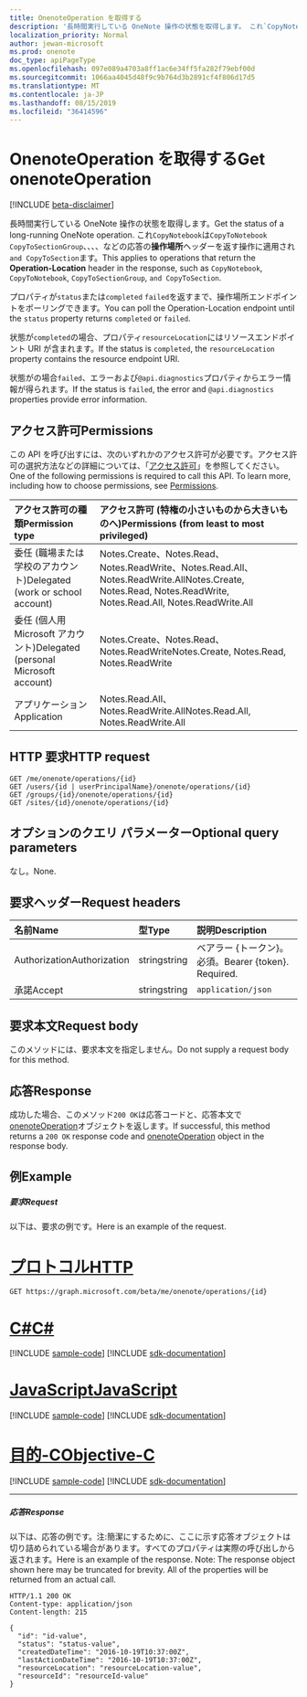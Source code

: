 ```yaml
---
title: OnenoteOperation を取得する
description: '長時間実行している OneNote 操作の状態を取得します。 これ`CopyNotebook`は`CopyToNotebook` `CopyToSectionGroup`、、、、などの応答の**操作場所**ヘッダーを返す操作に適用され`and CopyToSection`ます。   '
localization_priority: Normal
author: jewan-microsoft
ms.prod: onenote
doc_type: apiPageType
ms.openlocfilehash: 097e089a4703a8ff1ac6e34ff5fa282f79ebf00d
ms.sourcegitcommit: 1066aa4045d48f9c9b764d3b2891cf4f806d17d5
ms.translationtype: MT
ms.contentlocale: ja-JP
ms.lasthandoff: 08/15/2019
ms.locfileid: "36414596"
---
```

# <a name="get-onenoteoperation"></a><span data-ttu-id="a8ec2-104">OnenoteOperation を取得する</span><span class="sxs-lookup"><span data-stu-id="a8ec2-104">Get onenoteOperation</span></span>

[!INCLUDE [beta-disclaimer](../../includes/beta-disclaimer.md)]

<span data-ttu-id="a8ec2-105">長時間実行している OneNote 操作の状態を取得します。</span><span class="sxs-lookup"><span data-stu-id="a8ec2-105">Get the status of a long-running OneNote operation.</span></span> <span data-ttu-id="a8ec2-106">これ`CopyNotebook`は`CopyToNotebook` `CopyToSectionGroup`、、、、などの応答の**操作場所**ヘッダーを返す操作に適用され`and CopyToSection`ます。</span><span class="sxs-lookup"><span data-stu-id="a8ec2-106">This applies to operations that return the **Operation-Location** header in the response, such as `CopyNotebook`, `CopyToNotebook`, `CopyToSectionGroup`, `and CopyToSection`.</span></span>   

<span data-ttu-id="a8ec2-107">プロパティが`status`または`completed` `failed`を返すまで、操作場所エンドポイントをポーリングできます。</span><span class="sxs-lookup"><span data-stu-id="a8ec2-107">You can poll the Operation-Location endpoint until the `status` property returns `completed` or `failed`.</span></span> 

<span data-ttu-id="a8ec2-108">状態が`completed`の場合、プロパティ`resourceLocation`にはリソースエンドポイント URI が含まれます。</span><span class="sxs-lookup"><span data-stu-id="a8ec2-108">If the status is `completed`, the `resourceLocation` property contains the resource endpoint URI.</span></span> 

<span data-ttu-id="a8ec2-109">状態がの場合`failed`、エラーおよび`@api.diagnostics`プロパティからエラー情報が得られます。</span><span class="sxs-lookup"><span data-stu-id="a8ec2-109">If the status is `failed`, the error and `@api.diagnostics` properties provide error information.</span></span>

## <a name="permissions"></a><span data-ttu-id="a8ec2-110">アクセス許可</span><span class="sxs-lookup"><span data-stu-id="a8ec2-110">Permissions</span></span>
<span data-ttu-id="a8ec2-p103">この API を呼び出すには、次のいずれかのアクセス許可が必要です。アクセス許可の選択方法などの詳細については、「[アクセス許可](/graph/permissions-reference)」を参照してください。</span><span class="sxs-lookup"><span data-stu-id="a8ec2-p103">One of the following permissions is required to call this API. To learn more, including how to choose permissions, see [Permissions](/graph/permissions-reference).</span></span>

|<span data-ttu-id="a8ec2-113">アクセス許可の種類</span><span class="sxs-lookup"><span data-stu-id="a8ec2-113">Permission type</span></span>      | <span data-ttu-id="a8ec2-114">アクセス許可 (特権の小さいものから大きいものへ)</span><span class="sxs-lookup"><span data-stu-id="a8ec2-114">Permissions (from least to most privileged)</span></span>              |
|:--------------------|:---------------------------------------------------------|
|<span data-ttu-id="a8ec2-115">委任 (職場または学校のアカウント)</span><span class="sxs-lookup"><span data-stu-id="a8ec2-115">Delegated (work or school account)</span></span> | <span data-ttu-id="a8ec2-116">Notes.Create、Notes.Read、Notes.ReadWrite、Notes.Read.All、Notes.ReadWrite.All</span><span class="sxs-lookup"><span data-stu-id="a8ec2-116">Notes.Create, Notes.Read, Notes.ReadWrite, Notes.Read.All, Notes.ReadWrite.All</span></span>    |
|<span data-ttu-id="a8ec2-117">委任 (個人用 Microsoft アカウント)</span><span class="sxs-lookup"><span data-stu-id="a8ec2-117">Delegated (personal Microsoft account)</span></span> | <span data-ttu-id="a8ec2-118">Notes.Create、Notes.Read、Notes.ReadWrite</span><span class="sxs-lookup"><span data-stu-id="a8ec2-118">Notes.Create, Notes.Read, Notes.ReadWrite</span></span>    |
|<span data-ttu-id="a8ec2-119">アプリケーション</span><span class="sxs-lookup"><span data-stu-id="a8ec2-119">Application</span></span> | <span data-ttu-id="a8ec2-120">Notes.Read.All、Notes.ReadWrite.All</span><span class="sxs-lookup"><span data-stu-id="a8ec2-120">Notes.Read.All, Notes.ReadWrite.All</span></span> |

## <a name="http-request"></a><span data-ttu-id="a8ec2-121">HTTP 要求</span><span class="sxs-lookup"><span data-stu-id="a8ec2-121">HTTP request</span></span>
<!-- { "blockType": "ignored" } -->
```http
GET /me/onenote/operations/{id}
GET /users/{id | userPrincipalName}/onenote/operations/{id}
GET /groups/{id}/onenote/operations/{id}
GET /sites/{id}/onenote/operations/{id}
```
## <a name="optional-query-parameters"></a><span data-ttu-id="a8ec2-122">オプションのクエリ パラメーター</span><span class="sxs-lookup"><span data-stu-id="a8ec2-122">Optional query parameters</span></span>
<span data-ttu-id="a8ec2-123">なし。</span><span class="sxs-lookup"><span data-stu-id="a8ec2-123">None.</span></span>

## <a name="request-headers"></a><span data-ttu-id="a8ec2-124">要求ヘッダー</span><span class="sxs-lookup"><span data-stu-id="a8ec2-124">Request headers</span></span>
| <span data-ttu-id="a8ec2-125">名前</span><span class="sxs-lookup"><span data-stu-id="a8ec2-125">Name</span></span>       | <span data-ttu-id="a8ec2-126">型</span><span class="sxs-lookup"><span data-stu-id="a8ec2-126">Type</span></span> | <span data-ttu-id="a8ec2-127">説明</span><span class="sxs-lookup"><span data-stu-id="a8ec2-127">Description</span></span>|
|:-----------|:------|:----------|
| <span data-ttu-id="a8ec2-128">Authorization</span><span class="sxs-lookup"><span data-stu-id="a8ec2-128">Authorization</span></span>  | <span data-ttu-id="a8ec2-129">string</span><span class="sxs-lookup"><span data-stu-id="a8ec2-129">string</span></span>  | <span data-ttu-id="a8ec2-p104">ベアラー {トークン}。必須。</span><span class="sxs-lookup"><span data-stu-id="a8ec2-p104">Bearer {token}. Required.</span></span> |
| <span data-ttu-id="a8ec2-132">承諾</span><span class="sxs-lookup"><span data-stu-id="a8ec2-132">Accept</span></span> | <span data-ttu-id="a8ec2-133">string</span><span class="sxs-lookup"><span data-stu-id="a8ec2-133">string</span></span> | `application/json` |

## <a name="request-body"></a><span data-ttu-id="a8ec2-134">要求本文</span><span class="sxs-lookup"><span data-stu-id="a8ec2-134">Request body</span></span>
<span data-ttu-id="a8ec2-135">このメソッドには、要求本文を指定しません。</span><span class="sxs-lookup"><span data-stu-id="a8ec2-135">Do not supply a request body for this method.</span></span>

## <a name="response"></a><span data-ttu-id="a8ec2-136">応答</span><span class="sxs-lookup"><span data-stu-id="a8ec2-136">Response</span></span>

<span data-ttu-id="a8ec2-137">成功した場合、このメソッド`200 OK`は応答コードと、応答本文で[onenoteOperation](../resources/onenoteoperation.md)オブジェクトを返します。</span><span class="sxs-lookup"><span data-stu-id="a8ec2-137">If successful, this method returns a `200 OK` response code and [onenoteOperation](../resources/onenoteoperation.md) object in the response body.</span></span>
## <a name="example"></a><span data-ttu-id="a8ec2-138">例</span><span class="sxs-lookup"><span data-stu-id="a8ec2-138">Example</span></span>
##### <a name="request"></a><span data-ttu-id="a8ec2-139">要求</span><span class="sxs-lookup"><span data-stu-id="a8ec2-139">Request</span></span>
<span data-ttu-id="a8ec2-140">以下は、要求の例です。</span><span class="sxs-lookup"><span data-stu-id="a8ec2-140">Here is an example of the request.</span></span>

# <a name="httptabhttp"></a>[<span data-ttu-id="a8ec2-141">プロトコル</span><span class="sxs-lookup"><span data-stu-id="a8ec2-141">HTTP</span></span>](#tab/http)
<!-- {
  "blockType": "request",
  "name": "get_onenoteoperation"
}-->
```http
GET https://graph.microsoft.com/beta/me/onenote/operations/{id}
```
# <a name="ctabcsharp"></a>[<span data-ttu-id="a8ec2-142">C#</span><span class="sxs-lookup"><span data-stu-id="a8ec2-142">C#</span></span>](#tab/csharp)
[!INCLUDE [sample-code](../includes/snippets/csharp/get-onenoteoperation-csharp-snippets.md)]
[!INCLUDE [sdk-documentation](../includes/snippets/snippets-sdk-documentation-link.md)]

# <a name="javascripttabjavascript"></a>[<span data-ttu-id="a8ec2-143">JavaScript</span><span class="sxs-lookup"><span data-stu-id="a8ec2-143">JavaScript</span></span>](#tab/javascript)
[!INCLUDE [sample-code](../includes/snippets/javascript/get-onenoteoperation-javascript-snippets.md)]
[!INCLUDE [sdk-documentation](../includes/snippets/snippets-sdk-documentation-link.md)]

# <a name="objective-ctabobjc"></a>[<span data-ttu-id="a8ec2-144">目的-C</span><span class="sxs-lookup"><span data-stu-id="a8ec2-144">Objective-C</span></span>](#tab/objc)
[!INCLUDE [sample-code](../includes/snippets/objc/get-onenoteoperation-objc-snippets.md)]
[!INCLUDE [sdk-documentation](../includes/snippets/snippets-sdk-documentation-link.md)]

---

##### <a name="response"></a><span data-ttu-id="a8ec2-145">応答</span><span class="sxs-lookup"><span data-stu-id="a8ec2-145">Response</span></span>
<span data-ttu-id="a8ec2-p105">以下は、応答の例です。注:簡潔にするために、ここに示す応答オブジェクトは切り詰められている場合があります。すべてのプロパティは実際の呼び出しから返されます。</span><span class="sxs-lookup"><span data-stu-id="a8ec2-p105">Here is an example of the response. Note: The response object shown here may be truncated for brevity. All of the properties will be returned from an actual call.</span></span>
<!-- {
  "blockType": "response",
  "truncated": true,
  "@odata.type": "microsoft.graph.onenoteOperation"
} -->
```http
HTTP/1.1 200 OK
Content-type: application/json
Content-length: 215

{
  "id": "id-value",
  "status": "status-value",
  "createdDateTime": "2016-10-19T10:37:00Z",
  "lastActionDateTime": "2016-10-19T10:37:00Z",
  "resourceLocation": "resourceLocation-value",
  "resourceId": "resourceId-value"
}
```

<!-- uuid: 8fcb5dbc-d5aa-4681-8e31-b001d5168d79
2015-10-25 14:57:30 UTC -->
<!--
{
  "type": "#page.annotation",
  "description": "Get onenoteOperation",
  "keywords": "",
  "section": "documentation",
  "tocPath": "",
  "suppressions": [
  ]
}
-->
